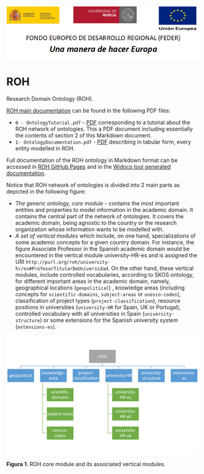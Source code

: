 ![](https://github.com/HerculesCRUE/ROH/blob/gh-pages/media/CabeceraDocumentosMD.png)

# ROH
Research Domain Ontology (ROH). 

[ROH main documentation](https://herculescrue.github.io/ROH/) can be found in the following PDF files:
- `0 - OntologyTutorial.pdf` - [PDF](https://herculescrue.github.io/ROH/0%20-%20OntologyTutorial.pdf) corresponding to a tutorial about the ROH network of ontologies. This a PDF document including essentially the contents of section 2 of this Markdown document.
- `1- OntologyDocumentation.pdf` - [PDF](https://herculescrue.github.io/ROH/1-%20OntologyDocumentation.pdf) describing in tabular form, every entity modelled in ROH.

Full documentation of the ROH ontology in Markdown format can be accessed in [ROH GitHub Pages](https://herculescrue.github.io/ROH/) and in the [Widoco tool generated documentation](https://herculescrue.github.io/ROH/roh/).

Notice that ROH network of ontologies is divided into 2 main parts as depicted in the following figure:
- *The generic ontology, core module* - contains the most important entities and properties to model information in the academic domain. It contains the central part of the network of ontologies. It covers the academic domain, being agnostic to the country or the research organization whose information wants to be modelled with.
- *A set of vertical modules*	 which include, on one hand, specializations of some academic concepts for a given country domain. For instance, the figure Associate Professor in the Spanish academic domain would be encountered in the vertical module university-HR-es and is assigned the URI `http://purl.org/roh/university-hr/es#ProfesorTitularDeUniversidad`. On the other hand, these vertical modules, include controlled vocabularies, according to SKOS ontology, for different important areas in the academic domain, namely,  geographical locations (`geopolitical`) , knowledge areas (including concepts for `scientific-domains`, `subject-areas` or `unesco-codes`), classification of project types (`project-classification`), resource positions in universities (`university-HR` for Spain, UK or Portugal), controlled vocabulary with all universities in Spain (`university-structure`) or  some extensions for the Spanish university system (`extensions-es`).

![](https://github.com/HerculesCRUE/ROH/blob/gh-pages/media/ROH-core-vertical-modules.png)

**Figura** **1**. ROH core module and its associated vertical modules.
